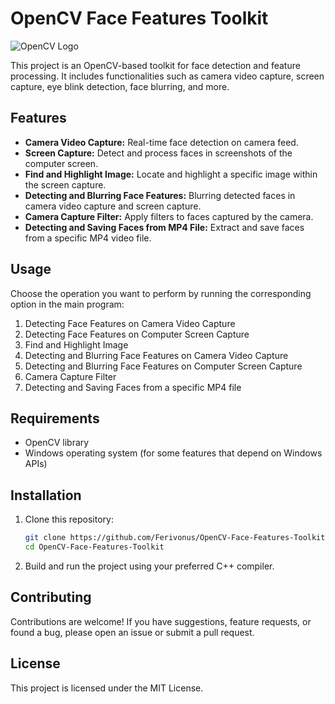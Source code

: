 # OpenCV Face Features Toolkit

![OpenCV Logo](https://github.com/opencv/opencv/blob/master/doc/opencv-logo.png)

This project is an OpenCV-based toolkit for face detection and feature processing. It includes functionalities such as camera video capture, screen capture, eye blink detection, face blurring, and more.

## Features

- **Camera Video Capture:** Real-time face detection on camera feed.
- **Screen Capture:** Detect and process faces in screenshots of the computer screen.
- **Find and Highlight Image:** Locate and highlight a specific image within the screen capture.
- **Detecting and Blurring Face Features:** Blurring detected faces in camera video capture and screen capture.
- **Camera Capture Filter:** Apply filters to faces captured by the camera.
- **Detecting and Saving Faces from MP4 File:** Extract and save faces from a specific MP4 video file.

## Usage

Choose the operation you want to perform by running the corresponding option in the main program:

1. Detecting Face Features on Camera Video Capture
2. Detecting Face Features on Computer Screen Capture
3. Find and Highlight Image
4. Detecting and Blurring Face Features on Camera Video Capture
5. Detecting and Blurring Face Features on Computer Screen Capture
6. Camera Capture Filter
7. Detecting and Saving Faces from a specific MP4 file

## Requirements

- OpenCV library
- Windows operating system (for some features that depend on Windows APIs)

## Installation

1. Clone this repository:

   ```bash
   git clone https://github.com/Ferivonus/OpenCV-Face-Features-Toolkit.git
   cd OpenCV-Face-Features-Toolkit
   ```
   
2. Build and run the project using your preferred C++ compiler.

## Contributing
Contributions are welcome! If you have suggestions, feature requests, or found a bug, please open an issue or submit a pull request.

## License
This project is licensed under the MIT License.
